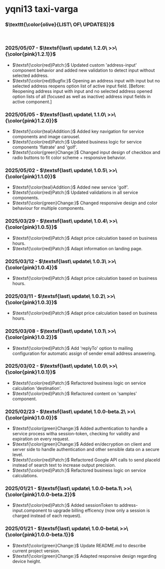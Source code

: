 # yqni13 taxi-varga

### $\texttt{\color{olive}{LIST\ OF\ UPDATES}}$

<br>

### 2025/05/07 - $\textsf{last\ update\ 1.2.0\ >>\ {\color{pink}1.2.1}}$

- $\textsf{\color{red}Patch:}$ Updated custom 'address-input' component behavior and added new validation to detect input without selected address.
- $\textsf{\color{red}Bugfix:}$ Opening an address input with input but no selected address reopens option list of active input field. [Before: Reopening address input with input and no selected address opened option lists of all (focused as well as inactive) address input fields in active component.]

### 2025/05/05 - $\textsf{last\ update\ 1.1.0\ >>\ {\color{pink}1.2.0}}$

- $\textsf{\color{teal}Addition:}$ Added key navigation for service components and image carousel.
- $\textsf{\color{red}Patch:}$ Updated business logic for service components 'flatrate' and 'golf'.
- $\textsf{\color{green}Change:}$ Changed input design of checkbox and radio buttons to fit color scheme + responsive behavior.

### 2025/05/02 - $\textsf{last\ update\ 1.0.5\ >>\ {\color{pink}1.1.0}}$

- $\textsf{\color{teal}Addition:}$ Added new service 'golf'.
- $\textsf{\color{red}Patch:}$ Updated validations in all service components.
- $\textsf{\color{green}Change:}$ Changed responsive design and color behaviour for multiple components.

### 2025/03/29 - $\textsf{last\ update\ 1.0.4\ >>\ {\color{pink}1.0.5}}$

- $\textsf{\color{red}Patch:}$ Adapt price calculation based on business hours.
- $\textsf{\color{red}Patch:}$ Adapt information on landing page.

### 2025/03/12 - $\textsf{last\ update\ 1.0.3\ >>\ {\color{pink}1.0.4}}$

- $\textsf{\color{red}Patch:}$ Adapt price calculation based on business hours.

### 2025/03/11 - $\textsf{last\ update\ 1.0.2\ >>\ {\color{pink}1.0.3}}$

- $\textsf{\color{red}Patch:}$ Adapt price calculation based on business hours.

### 2025/03/08 - $\textsf{last\ update\ 1.0.1\ >>\ {\color{pink}1.0.2}}$

- $\textsf{\color{red}Patch:}$ Add 'replyTo' option to mailing configuration for automatic assign of sender email address answering.

### 2025/03/02 - $\textsf{last\ update\ 1.0.0\ >>\ {\color{pink}1.0.1}}$

- $\textsf{\color{red}Patch:}$ Refactored business logic on service calculation 'destination'.
- $\textsf{\color{red}Patch:}$ Refactored content on 'samples' component.

### 2025/02/23 - $\textsf{last\ update\ 1.0.0-beta.2\ >>\ {\color{pink}1.0.0}}$

- $\textsf{\color{green}Change:}$ Added authentication to handle a service process witha session-token, checking for validity and expiration on every request.
- $\textsf{\color{green}Change:}$ Added en/decryption on client and server side to handle authentication and other sensible data on a secure level.
- $\textsf{\color{red}Patch:}$ Refactored Google API calls to send placeId instead of search text to increase output precision.
- $\textsf{\color{red}Patch:}$ Refactored business logic on service calculations.

### 2025/01/21 - $\textsf{last\ update\ 1.0.0-beta.1\ >>\ {\color{pink}1.0.0-beta.2}}$

- $\textsf{\color{red}Patch:}$ Added sessionToken to address-input.component to upgrade billing efficency (now only a session is charged instead of each request).

### 2025/01/21 - $\textsf{last\ update\ 1.0.0-beta\ >>\ {\color{pink}1.0.0-beta.1}}$

- $\textsf{\color{green}Change:}$ Update README.md to describe current project version.
- $\textsf{\color{green}Change:}$ Adapted responsive design regarding device height.